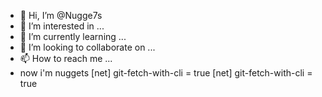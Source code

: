 - 👋 Hi, I’m @Nugge7s
- 👀 I’m interested in ...
- 🌱 I’m currently learning ...
- 💞️ I’m looking to collaborate on ...
- 📫 How to reach me ...
- now i'm nuggets
[net]
git-fetch-with-cli = true
[net]
git-fetch-with-cli = true
<!---
Nugge7s/Nugge7s is a ✨ special ✨ repository because its `README.md` (this file) appears on your GitHub profile.
You can click the Preview link to take a look at your changes.
--->
